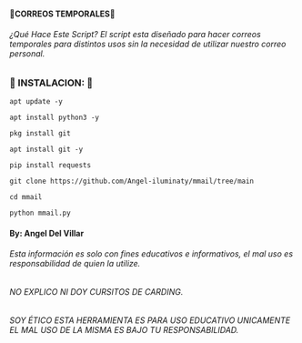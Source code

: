 #### 🔮CORREOS TEMPORALES🔮

###### ¿Qué Hace Este Script? El script esta diseñado para hacer correos temporales para distintos usos sin la necesidad de utilizar nuestro correo personal.

### 🔮 INSTALACION: 🔮

```
apt update -y

apt install python3 -y

pkg install git

apt install git -y

pip install requests

git clone https://github.com/Angel-iluminaty/mmail/tree/main

cd mmail

python mmail.py
```

#### By: Angel Del Villar 


###### Esta información es solo con fines educativos e informativos, el mal uso es responsabilidad de quien la utilize.


######  NO EXPLICO NI DOY CURSITOS DE CARDING.

###### SOY ÉTICO ESTA HERRAMIENTA  ES PARA USO EDUCATIVO UNICAMENTE EL MAL USO DE LA MISMA ES BAJO TU RESPONSABILIDAD.

